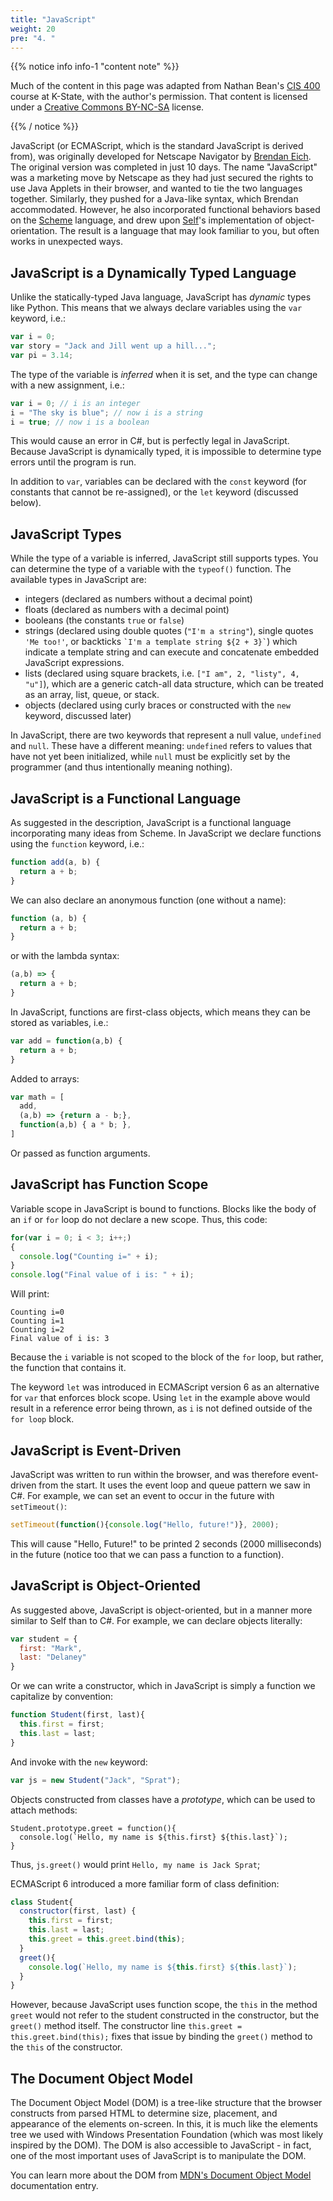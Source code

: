 ```yaml
---
title: "JavaScript"
weight: 20
pre: "4. "
---
```


{{% notice info info-1 "content note" %}}

Much of the content in this page was adapted from Nathan Bean's [CIS 400](https://textbooks.cs.ksu.edu/cis400/3-web-development/01-core-web-technologies/05-js/) course at K-State, with the author's permission. That content is licensed under a [Creative Commons BY-NC-SA](https://creativecommons.org/licenses/by-nc-sa/4.0/) license.

{{% / notice %}}

JavaScript (or ECMAScript, which is the standard JavaScript is derived from), was originally developed for Netscape Navigator by [Brendan Eich](https://en.wikipedia.org/wiki/Brendan_Eich).  The original version was completed in just 10 days.  The name "JavaScript" was a marketing move by Netscape as they had just secured the rights to use Java Applets in their browser, and wanted to tie the two languages together.  Similarly, they pushed for a Java-like syntax, which Brendan accommodated.  However, he also incorporated functional behaviors based on the [Scheme](https://en.wikipedia.org/wiki/Scheme_(programming_language)) language, and drew upon [Self](https://en.wikipedia.org/wiki/Self_(programming_language))'s implementation of object-orientation.  The result is a language that may look familiar to you, but often works in unexpected ways.

## JavaScript is a Dynamically Typed Language

Unlike the statically-typed Java language, JavaScript has _dynamic_ types like Python.  This means that we always declare variables using the `var` keyword, i.e.:

```js
var i = 0;
var story = "Jack and Jill went up a hill...";
var pi = 3.14;
```

The type of the variable is _inferred_ when it is set, and the type can change with a new assignment, i.e.:

```js
var i = 0; // i is an integer
i = "The sky is blue"; // now i is a string
i = true; // now i is a boolean
```

This would cause an error in C#, but is perfectly legal in JavaScript.  Because JavaScript is dynamically typed, it is impossible to determine type errors until the program is run.  

In addition to `var`, variables can be declared with the `const` keyword (for constants that cannot be re-assigned), or the `let` keyword (discussed below).

## JavaScript Types

While the type of a variable is inferred, JavaScript still supports types.  You can determine the type of a variable with the `typeof()` function.  The available types in JavaScript are:

* integers (declared as numbers without a decimal point)
* floats (declared as numbers with a decimal point)
* booleans (the constants `true` or `false`)
* strings (declared using double quotes (`"I'm a string"`), single quotes `'Me too!'`, or backticks `` `I'm a template string ${2 + 3}` ``) which indicate a template string and can execute and concatenate embedded JavaScript expressions.
* lists (declared using square brackets, i.e. `["I am", 2, "listy", 4, "u"]`), which are a generic catch-all data structure, which can be treated as an array, list, queue, or stack.
* objects (declared using curly braces or constructed with the `new` keyword, discussed later)

In JavaScript, there are two keywords that represent a null value, `undefined` and `null`.  These have a different meaning: `undefined` refers to values that have not yet been initialized, while `null` must be explicitly set by the programmer (and thus intentionally meaning nothing).

## JavaScript is a Functional Language

As suggested in the description, JavaScript is a functional language incorporating many ideas from Scheme. In JavaScript we declare functions using the `function` keyword, i.e.:

```js
function add(a, b) {
  return a + b;
}
```

We can also declare an anonymous function (one without a name):

```js
function (a, b) {
  return a + b;
}
```

or with the lambda syntax:

```js
(a,b) => {
  return a + b;
}
```

In JavaScript, functions are first-class objects, which means they can be stored as variables, i.e.:

```js
var add = function(a,b) {
  return a + b;
}
```

Added to arrays:

```js
var math = [
  add,
  (a,b) => {return a - b;},
  function(a,b) { a * b; },
]
```

Or passed as function arguments.

## JavaScript has Function Scope

Variable scope in JavaScript is bound to functions.  Blocks like the body of an `if` or `for` loop do not declare a new scope.  Thus, this code:

```js
for(var i = 0; i < 3; i++;)
{
  console.log("Counting i=" + i);
}
console.log("Final value of i is: " + i);
```

Will print:

```
Counting i=0
Counting i=1
Counting i=2
Final value of i is: 3
```

Because the `i` variable is not scoped to the block of the `for` loop, but rather, the function that contains it.

The keyword `let` was introduced in ECMAScript version 6 as an alternative for `var` that enforces block scope.  Using `let` in the example above would result in a reference error being thrown, as `i` is not defined outside of the `for loop` block.

## JavaScript is Event-Driven

JavaScript was written to run within the browser, and was therefore event-driven from the start.  It uses the event loop and queue pattern we saw in C#.  For example, we can set an event to occur in the future with `setTimeout()`:

```js
setTimeout(function(){console.log("Hello, future!")}, 2000);
```

This will cause "Hello, Future!" to be printed 2 seconds (2000 milliseconds) in the future (notice too that we can pass a function to a function).

## JavaScript is Object-Oriented

As suggested above, JavaScript is object-oriented, but in a manner more similar to Self than to C#.  For example, we can declare objects literally:

```js
var student = {
  first: "Mark",
  last: "Delaney"
}
```

Or we can write a constructor, which in JavaScript is simply a function we capitalize by convention:

```js
function Student(first, last){
  this.first = first;
  this.last = last;
}
```

And invoke with the `new` keyword:

```js
var js = new Student("Jack", "Sprat");
```

Objects constructed from classes have a _prototype_, which can be used to attach methods:

```
Student.prototype.greet = function(){
  console.log(`Hello, my name is ${this.first} ${this.last}`);
}
```

Thus, `js.greet()` would print `Hello, my name is Jack Sprat`;

ECMAScript 6 introduced a more familiar form of class definition:

```js
class Student{
  constructor(first, last) {
    this.first = first;
    this.last = last;
    this.greet = this.greet.bind(this);
  }
  greet(){
    console.log(`Hello, my name is ${this.first} ${this.last}`);
  }
}
```

However, because JavaScript uses function scope, the `this` in the method `greet` would not refer to the student constructed in the constructor, but the `greet()` method itself.  The constructor line `this.greet = this.greet.bind(this);` fixes that issue by binding the `greet()` method to the `this` of the constructor.

## The Document Object Model

The Document Object Model (DOM) is a tree-like structure that the browser constructs from parsed HTML to determine size, placement, and appearance of the elements on-screen.  In this, it is much like the elements tree we used with Windows Presentation Foundation (which was most likely inspired by the DOM).  The DOM is also accessible to JavaScript - in fact, one of the most important uses of JavaScript is to manipulate the DOM.

You can learn more about the DOM from [MDN's Document Object Model](https://developer.mozilla.org/en-US/docs/Web/API/Document_Object_Model) documentation entry.
